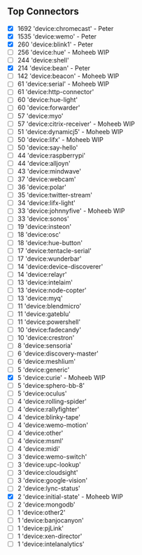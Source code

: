 ## Top Connectors

- [x] 1692 'device:chromecast' - Peter
- [x] 1535 'device:wemo' - Peter
- [x] 260 'device:blink1' - Peter
- [ ] 256 'device:hue' - Moheeb WIP
- [ ] 244 'device:shell'
- [x] 214 'device:bean' - Peter
- [ ] 142 'device:beacon' - Moheeb WIP
- [ ] 61 'device:serial' - Moheeb WIP
- [ ] 61 'device:http-connector'
- [ ] 60 'device:hue-light'
- [ ] 60 'device:forwarder'
- [ ] 57 'device:myo'
- [ ] 57 'device:citrix-receiver' - Moheeb WIP
- [ ] 51 'device:dynamicj5' - Moheeb WIP
- [ ] 50 'device:lifx' - Moheeb WIP
- [ ] 50 'device:say-hello'
- [ ] 44 'device:raspberrypi'
- [ ] 44 'device:alljoyn'
- [ ] 43 'device:mindwave'
- [ ] 37 'device:webcam'
- [ ] 36 'device:polar'
- [ ] 35 'device:twitter-stream'
- [ ] 34 'device:lifx-light'
- [ ] 33 'device:johnnyfive' - Moheeb WIP
- [ ] 33 'device:sonos'
- [ ] 19 'device:insteon'
- [ ] 18 'device:osc'
- [ ] 18 'device:hue-button'
- [ ] 17 'device:tentacle-serial'
- [ ] 17 'device:wunderbar'
- [ ] 14 'device:device-discoverer'
- [ ] 14 'device:relayr'
- [ ] 13 'device:intelaim'
- [ ] 13 'device:node-copter'
- [ ] 13 'device:myq'
- [ ] 11 'device:blendmicro'
- [ ] 11 'device:gateblu'
- [ ] 11 'device:powershell'
- [ ] 10 'device:fadecandy'
- [ ] 10 'device:crestron'
- [ ] 8 'device:sensoria'
- [ ] 6 'device:discovery-master'
- [ ] 6 'device:meshlium'
- [ ] 5 'device:generic'
- [x] 5 'device:curie' - Moheeb WIP
- [ ] 5 'device:sphero-bb-8'
- [ ] 5 'device:oculus'
- [ ] 4 'device:rolling-spider'
- [ ] 4 'device:rallyfighter'
- [ ] 4 'device:blinky-tape'
- [ ] 4 'device:wemo-motion'
- [ ] 4 'device:other'
- [ ] 4 'device:msml'
- [ ] 4 'device:midi'
- [ ] 3 'device:wemo-switch'
- [ ] 3 'device:upc-lookup'
- [ ] 3 'device:cloudsight'
- [ ] 3 'device:google-vision'
- [ ] 2 'device:lync-status'
- [x] 2 'device:initial-state' - Moheeb WIP
- [ ] 2 'device:mongodb'
- [ ] 1 'device:other2'
- [ ] 1 'device:banjocanyon'
- [ ] 1 'device:pjLink'
- [ ] 1 'device:xen-director'
- [ ] 1 'device:intelanalytics'
